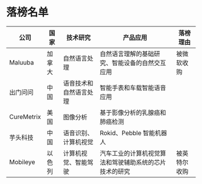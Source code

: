 # 落榜名单

公司|国家|技术研究|产品应用|落榜理由
---|---|---|---|---
Maluuba|加拿大|自然语言处理|自然语言理解的基础研究、智能设备的自然交互应用|被微软收购
出门问问|中国|语音技术和自然语言处理|智能手表和车载智能语音应用|
CureMetrix|美国|图像分析|基于影像分析的乳腺癌和肺癌检测|
芋头科技|中国|语音识别、计算机视觉|Rokid、Pebble 智能机器人|
Mobileye|以色列|计算机视觉、智能驾驶|汽车工业的计算机视觉算法和驾驶辅助系统的芯片技术的研究|被英特尔收购
